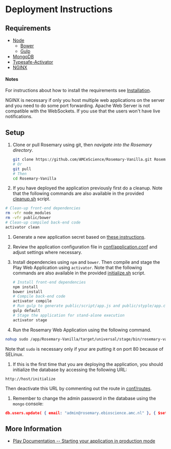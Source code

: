 # Deployment Instructions

## Requirements

* [Node](https://nodejs.org/)
  * [Bower](http://bower.io/)
  * [Gulp](http://gulpjs.com/)
* [MongoDB](https://www.mongodb.org/)
* [Typesafe-Activator](https://www.typesafe.com/get-started)
* [NGINX](https://www.nginx.com/)

#### Notes

For instructions about how to install the requirements see [Installation](/docs/general/install.md).

NGINX is necessary if only you host multiple web applications on the server and you need to do some port forwarding. 
Apache Web Server is not compatible with the WebSockets. If you use that the users won't have live notifications.

## Setup

1. Clone or pull Rosemary using git, then _navigate into the Rosemary directory_.

	``` bash
	git clone https://github.com/AMCeScience/Rosemary-Vanilla.git Rosemary-Vanilla
	# Or
	git pull 
	# Then
	cd Rosemary-Vanilla
	```

1. If you have deployed the application previously first do a cleanup.
Note that the following commands are also available in the provided [cleanup.sh](/cleanup.sh) script.

  ``` bash
  # Clean-up front-end dependencies
  rm -vfr node_modules
  rm -vfr public/bower
  # Clean-up compiled back-end code
  activator clean
  ```
  
1. Generate a new application secret based on 
[these instructions](https://www.playframework.com/documentation/2.5.x/ApplicationSecret).

1. Review the application configuration file in [conf/application.conf](/conf/application.conf) 
and adjust settings where necessary.

1. Install dependencies using `npm` and `bower`. Then compile and stage the Play Web Application using `activator`.
Note that the following commands are also available in the provided [initialize.sh](/initialize.sh) script.

	``` bash
	# Install front-end dependencies
	npm install
	bower install
	# Compile back-end code
	activator compile
	# Run gulp to generate public/script/app.js and public/styple/app.css
  	gulp default
	# Stage the application for stand-alone execution
	activator stage
	```

1. Run the Rosemary Web Application using the following command.

  ``` bash
  nohup sudo /app/Rosemary-Vanilla/target/universal/stage/bin/rosemary-vanilla -Dhttp.port=80 -Dconfig.file=/app/Rosemary-Vanilla/conf/production.conf &> /dev/null &
  ```
  
  Note that `sudo` is necessary only if your are putting it on port 80 because of SELinux.

1. If this is the first time that you are deploying the application, you should initialize the database by 
accessing the following URL:

  ```
  http://host/initialize
  ```

  Then deactivate this URL by commenting out the route in [conf/routes](/conf/routes).

1. Remember to change the admin password in the database using the `mongo` console:

  ``` json
  db.users.update( { email: "admin@rosemary.ebioscience.amc.nl" }, { $set: {password: "testtest" } }  )
  ```

## More Information

* [Play Documentation -- Starting your application in production mode](https://www.playframework.com/documentation/2.5.x/Production)
